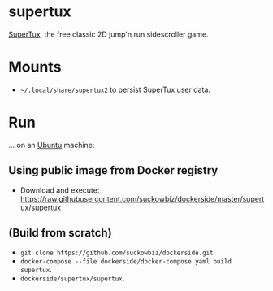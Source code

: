 # supertux
[SuperTux](https://supertuxproject.org/), the free classic 2D jump'n run sidescroller game.

# Mounts
- `~/.local/share/supertux2` to persist SuperTux user data.

# Run
...  on an [Ubuntu](http://www.ubuntu.com/download/desktop) machine:

## Using public image from Docker registry
- Download and execute: https://raw.githubusercontent.com/suckowbiz/dockerside/master/supertux/supertux

## (Build from scratch) 
- `git clone https://github.com/suckowbiz/dockerside.git`
- `docker-compose --file dockerside/docker-compose.yaml build supertux`.
- `dockerside/supertux/supertux`.